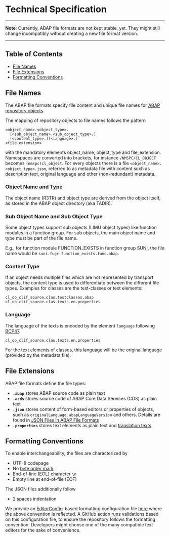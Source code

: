 # Technical Specification

---
**Note**: Currently, ABAP file formats are not kept stable, yet. They might still change incompatibly without creating a new file format version.

---

## Table of Contents
* [File Names](#File-Names)
* [File Extensions](#File-Extensions)
* [Formatting Conventions](#Formatting-Conventions)

## File Names

The ABAP file formats specify file content and unique file names for [ABAP repository objects][1].


The mapping of repository objects to file names follows the pattern
```
<object_name>.<object_type>.
  [<sub_object_name>.<sub_object_type>.]
  [<content_type>.][<language>.]
<file_extension>
```
with the mandatory elements object_name, object_type and file_extension.
Namespaces are converted into brackets, for instance `/NMSPC/CL_OBJECT` becomes `(nmspc)cl_object`.
For every objects there is a file `<object_name>.<object_type>.json`, referred to as metadata file with content such as description text, original language and other (non-redundant) metadata.

### Object Name and Type
The object name (R3TR) and object type are derived from the object itself, as stored in the ABAP object directory (aka TADIR).

### Sub Object Name and Sub Object Type

Some object types support sub objects (LIMU object types) like function modules in a function group. For sub objects, the main object name and type must be part of the file name.

E.g., for function module FUNCTION_EXISTS in function group SUNI, the file name would be `suni.fugr.function_exists.func.abap`.

### Content Type
If an object needs multiple files which are not represented by transport objects, the content type is used to differentiate between the different file types.
Examples for classes are the test-classes or text elements:
```
cl_oo_clif_source.clas.testclasses.abap
cl_oo_clif_source.clas.texts.en.properties
```

### Language
The language of the texts is encoded by the element `language` following [BCP47](https://en.wikipedia.org/wiki/IETF_language_tag).
```
cl_oo_clif_source.clas.texts.en.properties
```
For the text elements of classes, this language will be the original language (provided by the metadata file).


## File Extensions

ABAP file formats define the file types:
* **`.abap`** stores ABAP source code as plain text
* **`.acds`** stores source code of ABAP Core Data Services (CDS) as plain text
* **`.json`** stores content of form-based editors or properties of objects, such as `originalLanguage`, `abapLanguageVersion` and others.
Details are found in [JSON Files in ABAP File Formats](./json.md)
* **`.properties`** stores text elements as plain text and [translation texts](properties.md)


## Formatting Conventions
To enable interchangeability, the files are characterized by
* UTF-8 codepage
* No [byte order mark](https://en.wikipedia.org/wiki/Byte_order_mark)
* End-of-line (EOL) character `\n`
* Empty line at end-of-file (EOF)

The JSON files additionally follow
* 2 spaces indentation

We provide an [EditorConfig](https://editorconfig.org)-based formatting configuration file [here](../.editorconfig) where the above convention is reflected.
A GitHub action runs validations based on this configuration file, to ensure the repository follows the formatting convention.
Developers might choose one of the many compatible text editors for the sake of convenience.

[1]: ./glossary.md#abap-repository-object
